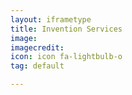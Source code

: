 ```yaml
---
layout: iframetype
title: Invention Services
image: 
imagecredit:
icon: icon fa-lightbulb-o 
tag: default

---
```




